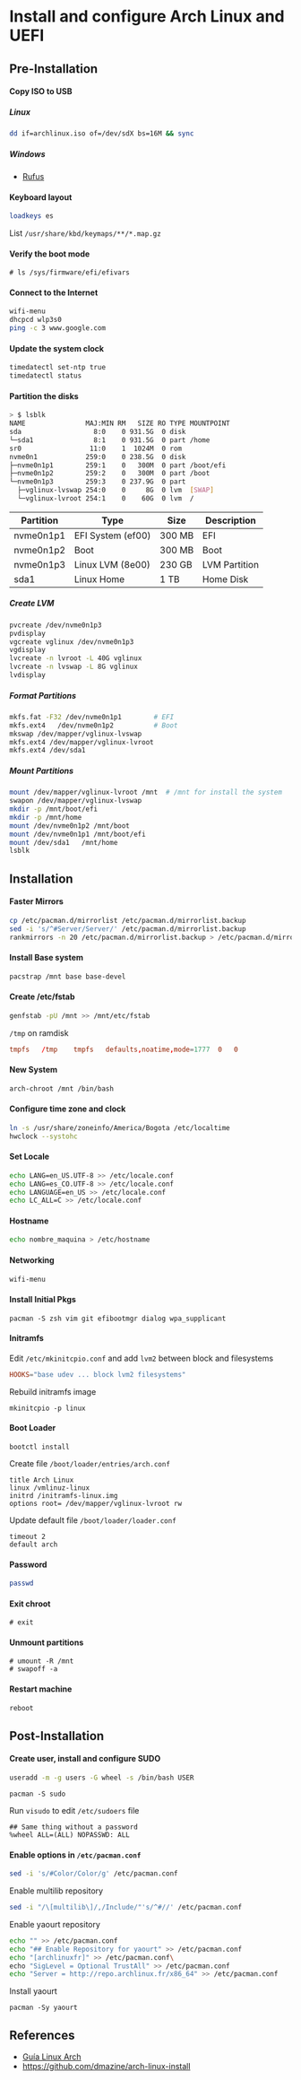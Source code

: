# Install and configure Arch Linux and UEFI

## Pre-Installation
  
#### Copy ISO to USB

##### Linux

```bash
dd if=archlinux.iso of=/dev/sdX bs=16M && sync
```

##### Windows

* [Rufus](https://rufus.akeo.ie/) 

#### Keyboard layout

```bash
loadkeys es
```

List `/usr/share/kbd/keymaps/**/*.map.gz`

#### Verify the boot mode

```
# ls /sys/firmware/efi/efivars
```

#### Connect to the Internet

```bash
wifi-menu
dhcpcd wlp3s0
ping -c 3 www.google.com
```

#### Update the system clock

```bash
timedatectl set-ntp true
timedatectl status
```

#### Partition the disks

```bash
> $ lsblk                                                                                                                                                                                  
NAME               MAJ:MIN RM   SIZE RO TYPE MOUNTPOINT
sda                  8:0    0 931.5G  0 disk 
└─sda1               8:1    0 931.5G  0 part /home
sr0                 11:0    1  1024M  0 rom  
nvme0n1            259:0    0 238.5G  0 disk 
├─nvme0n1p1        259:1    0   300M  0 part /boot/efi
├─nvme0n1p2        259:2    0   300M  0 part /boot
└─nvme0n1p3        259:3    0 237.9G  0 part 
  ├─vglinux-lvswap 254:0    0     8G  0 lvm  [SWAP]
  └─vglinux-lvroot 254:1    0    60G  0 lvm  /
```

| Partition | Type | Size | Description |
| ---- | ---- |  ---- | ---- |
| nvme0n1p1 | EFI System (ef00)  | 300 MB | EFI |
| nvme0n1p2 | Boot 				 | 300 MB | Boot |
| nvme0n1p3 | Linux LVM (8e00) 	 | 230 GB | LVM Partition |
| sda1 		| Linux Home		 | 1 TB   | Home Disk |



##### Create LVM

```bash
pvcreate /dev/nvme0n1p3
pvdisplay 
vgcreate vglinux /dev/nvme0n1p3
vgdisplay
lvcreate -n lvroot -L 40G vglinux
lvcreate -n lvswap -L 8G vglinux
lvdisplay
```

##### Format Partitions


```bash
mkfs.fat -F32 /dev/nvme0n1p1		# EFI
mkfs.ext4	/dev/nvme0n1p2			# Boot
mkswap /dev/mapper/vglinux-lvswap
mkfs.ext4 /dev/mapper/vglinux-lvroot
mkfs.ext4 /dev/sda1
```

##### Mount Partitions

```bash
mount /dev/mapper/vglinux-lvroot /mnt  # /mnt for install the system
swapon /dev/mapper/vglinux-lvswap
mkdir -p /mnt/boot/efi
mkdir -p /mnt/home
mount /dev/nvme0n1p2 /mnt/boot
mount /dev/nvme0n1p1 /mnt/boot/efi
mount /dev/sda1   /mnt/home
lsblk
```


## Installation

#### Faster Mirrors

```bash
cp /etc/pacman.d/mirrorlist /etc/pacman.d/mirrorlist.backup
sed -i 's/^#Server/Server/' /etc/pacman.d/mirrorlist.backup
rankmirrors -n 20 /etc/pacman.d/mirrorlist.backup > /etc/pacman.d/mirrorlist
```

#### Install Base system

```bash
pacstrap /mnt base base-devel
```

#### Create /etc/fstab

```bash
genfstab -pU /mnt >> /mnt/etc/fstab
```
`/tmp`  on ramdisk

```conf
tmpfs	/tmp	tmpfs	defaults,noatime,mode=1777	0	0
```

#### New System

```bash
arch-chroot /mnt /bin/bash
```

#### Configure time zone and clock

```bash
ln -s /usr/share/zoneinfo/America/Bogota /etc/localtime
hwclock --systohc
```

#### Set Locale

```bash
echo LANG=en_US.UTF-8 >> /etc/locale.conf
echo LANG=es_CO.UTF-8 >> /etc/locale.conf
echo LANGUAGE=en_US >> /etc/locale.conf
echo LC_ALL=C >> /etc/locale.conf
```

#### Hostname

```bash
echo nombre_maquina > /etc/hostname
```

#### Networking

```bash
wifi-menu
```

#### Install Initial Pkgs

```
pacman -S zsh vim git efibootmgr dialog wpa_supplicant
```

#### Initramfs

Edit `/etc/mkinitcpio.conf`  and add `lvm2` between block and filesystems

```conf
HOOKS="base udev ... block lvm2 filesystems"
```

Rebuild initramfs image

```
mkinitcpio -p linux
```

#### Boot Loader

```
bootctl install
```

Create file `/boot/loader/entries/arch.conf`

```
title Arch Linux
linux /vmlinuz-linux
initrd /initramfs-linux.img
options root= /dev/mapper/vglinux-lvroot rw
```

Update default file `/boot/loader/loader.conf`

```
timeout 2
default arch
```

#### Password

```bash
passwd
```

#### Exit chroot

```
# exit
```

#### Unmount partitions

```
# umount -R /mnt
# swapoff -a
```

#### Restart machine

```bash
reboot
```


## Post-Installation


#### Create user, install and configure SUDO

```bash
useradd -m -g users -G wheel -s /bin/bash USER
```

```
pacman -S sudo
```

Run `visudo` to edit `/etc/sudoers` file

```
## Same thing without a password
%wheel ALL=(ALL) NOPASSWD: ALL
```

#### Enable options in `/etc/pacman.conf`

```bash
sed -i 's/#Color/Color/g' /etc/pacman.conf
```

Enable multilib repository

```bash
sed -i "/\[multilib\]/,/Include/"'s/^#//' /etc/pacman.conf
```

Enable yaourt repository

```bash
echo "" >> /etc/pacman.conf
echo "## Enable Repository for yaourt" >> /etc/pacman.conf
echo "[archlinuxfr]" >> /etc/pacman.conf\
echo "SigLevel = Optional TrustAll" >> /etc/pacman.conf
echo "Server = http://repo.archlinux.fr/x86_64" >> /etc/pacman.conf
```

Install yaourt

```
pacman -Sy yaourt
```

## References

* [Guía Linux Arch](https://wiki.archlinux.org/index.php/Installation_Guide)
* https://github.com/dmazine/arch-linux-install

